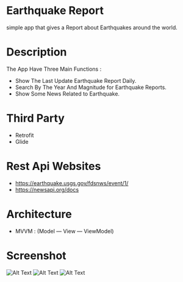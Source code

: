 # Earthquake Report
simple app that gives a Report about Earthquakes around the world.

# Description 
The App Have Three Main Functions :
- Show The Last Update Earthquake Report Daily.
- Search By The Year And Magnitude for Earthquake Reports.
- Show Some News Related to Earthquake.

# Third Party 
- Retrofit
- Glide

# Rest Api Websites
- https://earthquake.usgs.gov/fdsnws/event/1/
- https://newsapi.org/docs

# Architecture
- MVVM : (Model — View — ViewModel)

# Screenshot 
![Alt Text](https://media.giphy.com/media/5MGw1wj3YvNAnczqfJ/giphy.gif)
![Alt Text](https://media.giphy.com/media/WzwyBx7RNvKDmZOdLZ/giphy.gif)
![Alt Text](https://media.giphy.com/media/f0I4wqNPLWZvqgi40E/giphy.gif)






